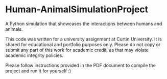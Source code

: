 # Human-AnimalSimulationProject
A Python simulation that showcases the interactions between humans and animals.

This code was written for a university assignment at Curtin University. It is shared for educational and portfolio purposes only. Please do not copy or submit any part of this work for academic credit, as that may violate academic integrity policies.

Please follow instructions provided in the PDF document to compile the project and run it for yourself :)

